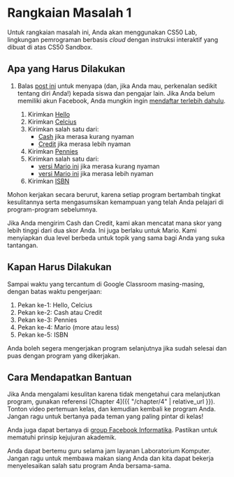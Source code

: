 # Rangkaian Masalah 1

Untuk rangkaian masalah ini, Anda akan menggunakan CS50 Lab, lingkungan pemrograman berbasis *cloud* dengan instruksi interaktif yang dibuat di atas CS50 Sandbox.

## Apa yang Harus Dilakukan

1. Balas [post ini](https://www.facebook.com/groups/informatika.sma/permalink/425301751457406/) untuk menyapa (dan, jika Anda mau, perkenalan sedikit tentang diri Anda!) kepada siswa dan pengajar lain. Jika Anda belum memiliki akun Facebook, Anda mungkin ingin [mendaftar terlebih dahulu](https://www.facebook.com/reg/).

    1. Kirimkan [Hello](https://lab.cs50.io/informatikasma/labs/2019/hello/)
    2. Kirimkan [Celcius](https://lab.cs50.io/informatikasma/labs/2019/celcius/)
    3. Kirimkan salah satu dari:
        * [Cash](https://lab.cs50.io/informatikasma/labs/2019/cash/) jika merasa kurang nyaman
        * [Credit](https://lab.cs50.io/informatikasma/labs/2019/credit/) jika merasa lebih nyaman
    4. Kirimkan [Pennies](https://lab.cs50.io/informatikasma/labs/2019/pennies/)
    5. Kirimkan salah satu dari:
        * [versi Mario ini](https://lab.cs50.io/informatikasma/labs/2019/mario/less/) jika merasa kurang nyaman
        * [versi Mario ini](https://lab.cs50.io/informatikasma/labs/2019/mario/more) jika merasa lebih nyaman
    6. Kirimkan [ISBN](https://lab.cs50.io/informatikasma/labs/2019/isbn/)

Mohon kerjakan secara berurut, karena setiap program bertambah tingkat kesulitannya serta mengasumsikan kemampuan yang telah Anda pelajari di program-program sebelumnya.

Jika Anda mengirim Cash dan Credit, kami akan mencatat mana skor yang lebih tinggi dari dua skor Anda. Ini juga berlaku untuk Mario. Kami menyiapkan dua level berbeda untuk topik yang sama bagi Anda yang suka tantangan.

## Kapan Harus Dilakukan

Sampai waktu yang tercantum di Google Classroom masing-masing, dengan batas waktu pengerjaan:

1. Pekan ke-1: Hello, Celcius
2. Pekan ke-2: Cash atau Credit
3. Pekan ke-3: Pennies
4. Pekan ke-4: Mario (more atau less)
5. Pekan ke-5: ISBN

Anda boleh segera mengerjakan program selanjutnya jika sudah selesai dan puas dengan program yang dikerjakan.

## Cara Mendapatkan Bantuan

Jika Anda mengalami kesulitan karena tidak mengetahui cara melanjutkan program, gunakan referensi [Chapter 4]({{ "/chapter/4" | relative_url }}). Tonton video pertemuan kelas, <!-- lihat satu atau lebih video pendek, telusuri lembar referensi, --> dan kemudian kembali ke program Anda. Jangan ragu untuk bertanya pada teman yang paling pintar di kelas!

Anda juga dapat bertanya di [group Facebook Informatika](https://www.facebook.com/groups/informatika.sma). Pastikan untuk mematuhi prinsip kejujuran akademik.

<!-- Kami juga telah membuat beberapa lab praktik virtual yang dapat membantu Anda mempraktikkan konsep tertentu. Cobalah pelajari lab-lab berikut untuk menyelesaikan masalah:

* Fahrenheit
    * 
* Cash
    * 
* Credit
    * 
* Pennies
    * 
* Mario
    * 
* ISBN
    * -->

Anda dapat bertemu guru selama jam layanan Laboratorium Komputer. Jangan ragu untuk membawa makan siang Anda dan kita dapat bekerja menyelesaikan salah satu program Anda bersama-sama.
